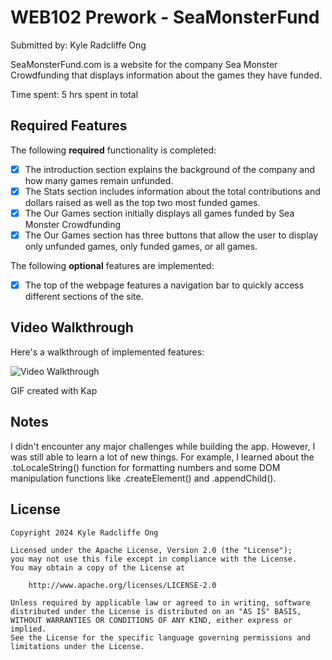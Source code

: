 # WEB102 Prework - SeaMonsterFund

Submitted by: Kyle Radcliffe Ong

SeaMonsterFund.com is a website for the company Sea Monster Crowdfunding that displays information about the games they have funded.

Time spent: 5 hrs spent in total

## Required Features

The following **required** functionality is completed:

- [x] The introduction section explains the background of the company and how many games remain unfunded.
- [x] The Stats section includes information about the total contributions and dollars raised as well as the top two most funded games.
- [x] The Our Games section initially displays all games funded by Sea Monster Crowdfunding
- [x] The Our Games section has three buttons that allow the user to display only unfunded games, only funded games, or all games.

The following **optional** features are implemented:

- [x] The top of the webpage features a navigation bar to quickly access different sections of the site.

## Video Walkthrough

Here's a walkthrough of implemented features:

<img src='https://imgur.com/a/seamonsterfund-demo-oVPlO1N' title='Video Walkthrough' width='' alt='Video Walkthrough' />

<!-- Replace this with whatever GIF tool you used! -->

GIF created with Kap

<!-- Recommended tools:
[Kap](https://getkap.co/) for macOS
[ScreenToGif](https://www.screentogif.com/) for Windows
[peek](https://github.com/phw/peek) for Linux. -->

## Notes

I didn't encounter any major challenges while building the app. However, I was still able to learn a lot of new things. For example, I learned about the .toLocaleString() function for formatting numbers and some DOM manipulation functions like .createElement() and .appendChild().

## License

    Copyright 2024 Kyle Radcliffe Ong

    Licensed under the Apache License, Version 2.0 (the "License");
    you may not use this file except in compliance with the License.
    You may obtain a copy of the License at

        http://www.apache.org/licenses/LICENSE-2.0

    Unless required by applicable law or agreed to in writing, software
    distributed under the License is distributed on an "AS IS" BASIS,
    WITHOUT WARRANTIES OR CONDITIONS OF ANY KIND, either express or implied.
    See the License for the specific language governing permissions and
    limitations under the License.
